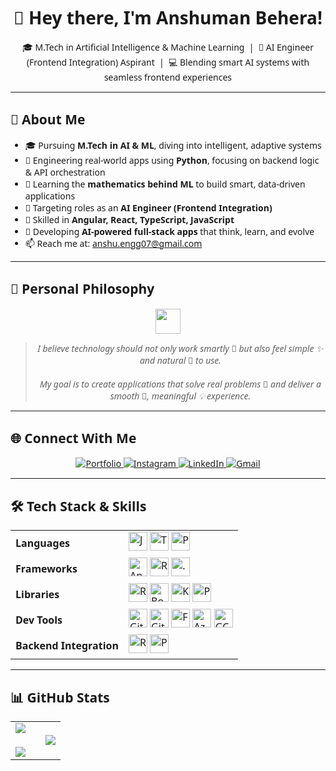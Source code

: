 <div style="font-family: 'Segoe UI', sans-serif">

  <h1 align="center">💫 Hey there, I'm Anshuman Behera!</h1>

  <p align="center">
    🎓 M.Tech in Artificial Intelligence & Machine Learning &nbsp;|&nbsp; 🧠 AI Engineer (Frontend Integration) Aspirant &nbsp;|&nbsp; 💻 Blending smart AI systems with seamless frontend experiences
  </p>

  <hr>

  <h2>🧠 About Me</h2>
  <ul>
    <li>🎓 Pursuing <strong>M.Tech in AI & ML</strong>, diving into intelligent, adaptive systems</li>
    <li>🔭 Engineering real-world apps using <strong>Python</strong>, focusing on backend logic & API orchestration</li>
    <li>🌱 Learning the <strong>mathematics behind ML</strong> to build smart, data-driven applications</li>
    <li>🧩 Targeting roles as an <strong>AI Engineer (Frontend Integration)</strong></li>
    <li>💬 Skilled in <strong>Angular, React, TypeScript, JavaScript</strong></li>
    <li>🚀 Developing <strong>AI-powered full-stack apps</strong> that think, learn, and evolve</li>
    <li>📫 Reach me at: <a href="mailto:anshu.engg07@gmail.com">anshu.engg07@gmail.com</a></li>
  </ul>

  <hr>

  <h2>🧠 Personal Philosophy</h2>
  <div align="center">
    <img src="https://img.icons8.com/emoji/48/brain-emoji.png" width="40" />
  </div>
  <blockquote align="center">
    <em>
      I believe technology should not only work smartly 🤖 but also feel simple ✨ and natural 🌿 to use.<br><br>
      My goal is to create applications that solve real problems 🧩 and deliver a smooth 🚀, meaningful 💡 experience.
    </em>
  </blockquote>

  <hr>

  <h2>🌐 Connect With Me</h2>
  <p align="center">
    <a href="https://anshuman-behera.vercel.app/" target="_blank" title="Portfolio">
      <img src="https://img.icons8.com/fluency/48/domain.png" alt="Portfolio" />
    </a>
    <a href="https://www.instagram.com/a.n_s_h.u/" target="_blank" title="Instagram">
      <img src="https://img.icons8.com/fluency/48/000000/instagram-new.png" alt="Instagram"/>
    </a>
    <a href="https://www.linkedin.com/in/anshuman-behera-26483b190/" target="_blank" title="LinkedIn">
      <img src="https://img.icons8.com/fluency/48/000000/linkedin.png" alt="LinkedIn"/>
    </a>
    <a href="mailto:anshu.engg07@gmail.com" target="_blank" title="Email">
      <img src="https://img.icons8.com/fluency/48/000000/gmail-new.png" alt="Gmail"/>
    </a>
  </p>

  <hr>

 <h2>🛠️ Tech Stack & Skills</h2>

<table align="center">
  <tr>
    <td><strong>Languages</strong></td>
    <td>
      <img src="https://img.icons8.com/color/48/javascript--v1.png" height="30" title="JavaScript"/>
      <img src="https://img.icons8.com/color/48/typescript.png" height="30" title="TypeScript"/>
      <img src="https://img.icons8.com/color/48/python.png" height="30" title="Python"/>
    </td>
  </tr>
  <tr>
    <td><strong>Frameworks</strong></td>
    <td>
      <img src="https://img.icons8.com/color/48/angularjs.png" height="30" title="Angular"/>
      <img src="https://img.icons8.com/officel/48/react.png" height="30" title="React"/>
      <img src="https://img.icons8.com/fluency/48/net-framework.png" height="30" title=".NET"/>
    </td>
  </tr>
  <tr>
    <td><strong>Libraries</strong></td>
    <td>
<img src="https://img.icons8.com/color/48/redux.png" height="30" title="Redux" />
    <img src="https://img.icons8.com/color/48/bootstrap.png" height="30" title="Bootstrap" />
    <img src="https://avatars.githubusercontent.com/u/568561?v=4" height="30" title="Kendo UI" />
    <img src="https://i0.wp.com/www.primefaces.org/wp-content/uploads/2016/10/primeng.png?ssl=1" height="30" title="PrimeNG" />
    </td>
  </tr>
  <tr>
    <td><strong>Dev Tools</strong></td>
    <td>
      <img src="https://img.icons8.com/color/48/git.png" height="30" title="Git"/>
      <img src="https://img.icons8.com/color/48/github.png" height="30" title="GitHub"/>
      <img src="https://img.icons8.com/color/48/firebase.png" height="30" title="Firebase"/>
      <img src="https://img.icons8.com/color/48/azure-1.png" height="30" title="Azure"/>
      <img src="https://img.icons8.com/color/48/google-cloud.png" height="30" title="GCP"/>
    </td>
  </tr>
  <tr>
    <td><strong>Backend Integration</strong></td>
    <td>
      <img src="https://miro.medium.com/v2/resize:fit:1200/1*J3G3akaMpUOLegw0p0qthA.png" height="30" title="REST API" />
      <img src="https://img.icons8.com/officel/48/php-logo.png" height="30" title="PHP"/>
    </td>
  </tr>
</table>

  <hr>

  <h2>📊 GitHub Stats</h2>
   <div align="center">
    <table>
      <tr>
        <!-- LEFT SIDE -->
        <td valign="top" width="60%">
          <img
            src="https://github-readme-stats.vercel.app/api?username=AsyncCoder-10&theme=github_dark&show_icons=true&hide_border=false&border_radius=8&border_color=00FF00"
          />
          <br /><br />
          <img
  src="https://github-readme-streak-stats.herokuapp.com/?user=AsyncCoder-10&theme=github-dark&hide_border=false&border_radius=8"
/>
        </td>
        <!-- RIGHT SIDE -->
        <td valign="center" width="60%">
          <img
            src="https://github-readme-stats.vercel.app/api/top-langs/?username=AsyncCoder-10&theme=github_dark&layout=compact&hide_border=false&border_radius=8&border_color=00FF00"
          />
        </td>
      </tr>
    </table>
  </div>

</div>
